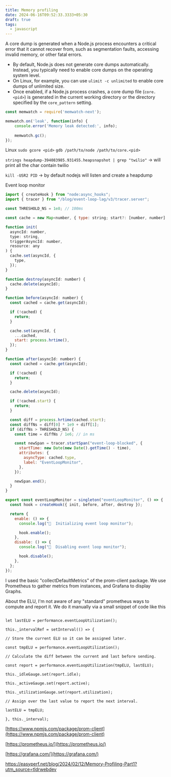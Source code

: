 ```yaml
---
title: Memory profiling
date: 2024-06-16T09:52:33.3333+05:30
draft: true
tags:
  - javascript
---
```



A core dump is generated when a Node.js process encounters a critical error that it cannot recover from, such as segmentation faults, accessing invalid memory, or other fatal errors.

- By default, Node.js does not generate core dumps automatically. Instead, you typically need to enable core dumps on the operating system level.
- On Linux, for example, you can use `ulimit -c unlimited` to enable core dumps of unlimited size.
- Once enabled, if a Node.js process crashes, a core dump file (`core.<pid>`) is generated in the current working directory or the directory specified by the `core_pattern` setting.


```js
const memwatch = require('memwatch-next');

memwatch.on('leak', function(info) {
    console.error('Memory leak detected:', info);
    
    memwatch.gc();
});

```

Linux 
`sudo gcore <pid>` 
`gdb /path/to/node /path/to/core.<pid>`

`strings heapdump-394083985.931455.heapsnapshot | grep "twilio"` -> will print all the char contain twilio

`kill -USR2 PID` -> by default nodejs will listen and create a heapdump


Event loop monitor
```js
import { createHook } from "node:async_hooks";
import { tracer } from "/blog/event-loop-lag/v3/tracer.server";

const THRESHOLD_NS = 1e8; // 100ms

const cache = new Map<number, { type: string; start?: [number, number] }>();

function init(
  asyncId: number,
  type: string,
  triggerAsyncId: number,
  resource: any
) {
  cache.set(asyncId, {
    type,
  });
}

function destroy(asyncId: number) {
  cache.delete(asyncId);
}

function before(asyncId: number) {
  const cached = cache.get(asyncId);

  if (!cached) {
    return;
  }

  cache.set(asyncId, {
    ...cached,
    start: process.hrtime(),
  });
}

function after(asyncId: number) {
  const cached = cache.get(asyncId);

  if (!cached) {
    return;
  }

  cache.delete(asyncId);

  if (!cached.start) {
    return;
  }

  const diff = process.hrtime(cached.start);
  const diffNs = diff[0] * 1e9 + diff[1];
  if (diffNs > THRESHOLD_NS) {
    const time = diffNs / 1e6; // in ms

    const newSpan = tracer.startSpan("event-loop-blocked", {
      startTime: new Date(new Date().getTime() - time),
      attributes: {
        asyncType: cached.type,
        label: "EventLoopMonitor",
      },
    });

    newSpan.end();
  }
}

export const eventLoopMonitor = singleton("eventLoopMonitor", () => {
  const hook = createHook({ init, before, after, destroy });

  return {
    enable: () => {
      console.log("🥸  Initializing event loop monitor");

      hook.enable();
    },
    disable: () => {
      console.log("🥸  Disabling event loop monitor");

      hook.disable();
    },
  };
});
```


I used the basic "collectDefaultMetrics" of the prom-client package. We use Prometheus to gather metrics from instances, and Grafana to display Graphs.

About the ELU, I'm not aware of any "standard" prometheus ways to compute and report it. We do it manually via a small snippet of code like this

```

let lastELU = performance.eventLoopUtilization();

this._intervalRef = setInterval(() => {

// Store the current ELU so it can be assigned later.

const tmpELU = performance.eventLoopUtilization();

// Calculate the diff between the current and last before sending.

const report = performance.eventLoopUtilization(tmpELU, lastELU);

this._idleGauge.set(report.idle);

this._activeGauge.set(report.active);

this._utilizationGauge.set(report.utilization);

// Assign over the last value to report the next interval.

lastELU = tmpELU;

}, this._interval);

```

[https://www.npmjs.com/package/prom-client](https://www.npmjs.com/package/prom-client)

[https://prometheus.io/](https://prometheus.io/)

[https://grafana.com/](https://grafana.com/)

https://easyperf.net/blog/2024/02/12/Memory-Profiling-Part1?utm_source=tldrwebdev